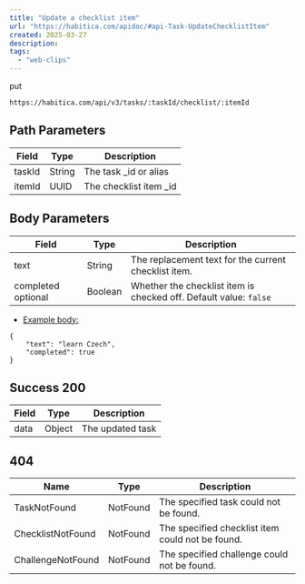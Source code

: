 ```yaml
---
title: "Update a checklist item"
url: "https://habitica.com/apidoc/#api-Task-UpdateChecklistItem"
created: 2025-03-27
description:
tags:
  - "web-clips"
---
```

put
```
https://habitica.com/api/v3/tasks/:taskId/checklist/:itemId
```

## Path Parameters

| Field | Type | Description |
| --- | --- | --- |
| taskId | String | The task \_id or alias |
| itemId | UUID | The checklist item \_id |

## Body Parameters

| Field | Type | Description |
| --- | --- | --- |
| text | String | The replacement text for the current checklist item. |
| completed optional | Boolean | Whether the checklist item is checked off.  Default value: `false` |

- [Example body:](https://habitica.com/apidoc/#parameter-examples-Task-UpdateChecklistItem-0_0_0-0)

```
{
    "text": "learn Czech",
    "completed": true
}
```

## Success 200

| Field | Type | Description |
| --- | --- | --- |
| data | Object | The updated task |

## 404

| Name | Type | Description |
| --- | --- | --- |
| TaskNotFound | NotFound | The specified task could not be found. |
| ChecklistNotFound | NotFound | The specified checklist item could not be found. |
| ChallengeNotFound | NotFound | The specified challenge could not be found. |